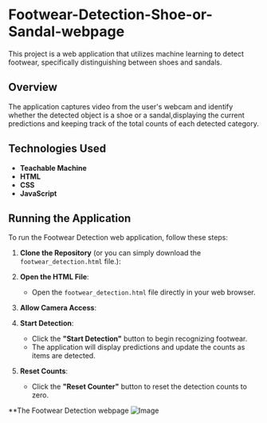 # Footwear-Detection-Shoe-or-Sandal-webpage
This project is a web application that utilizes machine learning to detect footwear, specifically distinguishing between shoes and sandals.

## Overview
The application captures video from the user's webcam and identify whether the detected object is a shoe or a sandal,displaying the current predictions and keeping track of the total counts of each detected category.


## Technologies Used
- **Teachable Machine**
- **HTML**
- **CSS**
- **JavaScript**



## Running the Application
To run the Footwear Detection web application, follow these steps:

1. **Clone the Repository** (or you can simply download the `footwear_detection.html` file.):

2. **Open the HTML File**:
   - Open the `footwear_detection.html` file directly in your web browser.
  
3. **Allow Camera Access**:
  
4. **Start Detection**:
   - Click the **"Start Detection"** button to begin recognizing footwear.
   - The application will display predictions and update the counts as items are detected.

5. **Reset Counts**:
   - Click the **"Reset Counter"** button to reset the detection counts to zero.
  
**The Footwear Detection webpage
![Image](https://github.com/user-attachments/assets/2e98d645-014c-4ac9-8c23-3d710f442ca4)





